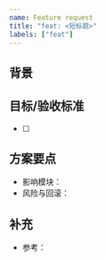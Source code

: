 ```yaml
---
name: Feature request
title: "feat: <短标题>"
labels: ["feat"]
---
```


## 背景

## 目标/验收标准
- [ ] 

## 方案要点
- 影响模块：
- 风险与回滚：

## 补充
- 参考：
